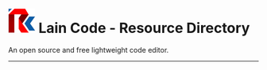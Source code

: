 # ![](../res/icons/logo.jpg) Lain Code - Resource Directory

An open source and free lightweight code editor.

---
